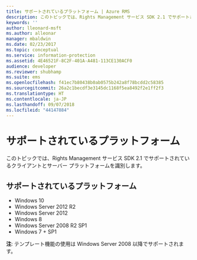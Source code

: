 ```yaml
---
title: サポートされているプラットフォーム | Azure RMS
description: このトピックでは、Rights Management サービス SDK 2.1 でサポートされているクライアントとサーバー プラットフォームを識別します。
keywords: ''
author: lleonard-msft
ms.author: alleonar
manager: mbaldwin
ms.date: 02/23/2017
ms.topic: conceptual
ms.service: information-protection
ms.assetid: 4E46521F-8C2F-401A-A481-113CE130ACF0
audience: developer
ms.reviewer: shubhamp
ms.suite: ems
ms.openlocfilehash: f41ec7b80438b0ab0575b242a8f78bcdd2c58385
ms.sourcegitcommit: 26a2c1becdf3e3145dc1168f5ea8492f2e1ff2f3
ms.translationtype: HT
ms.contentlocale: ja-JP
ms.lasthandoff: 09/07/2018
ms.locfileid: "44147884"
---
```

# <a name="supported-platforms"></a>サポートされているプラットフォーム

このトピックでは、Rights Management サービス SDK 2.1 でサポートされているクライアントとサーバー プラットフォームを識別します。

## <a name="supported-platforms"></a>サポートされているプラットフォーム

-   Windows 10
-   Windows Server 2012 R2
-   Windows Server 2012
-   Windows 8
-   Windows Server 2008 R2 SP1
-   Windows 7 + SP1

**注**: テンプレート機能の使用は Windows Server 2008 以降でサポートされます。

